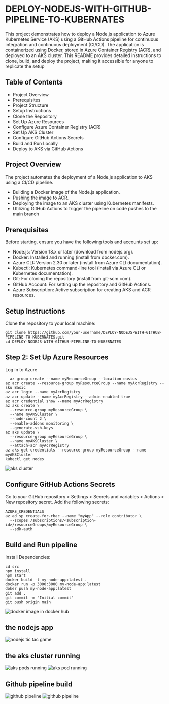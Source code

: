 # DEPLOY-NODEJS-WITH-GITHUB-PIPELINE-TO-KUBERNATES
This project demonstrates how to deploy a Node.js application to Azure Kubernetes Service (AKS) using a GitHub Actions pipeline for continuous integration and continuous deployment (CI/CD). The application is containerized using Docker, stored in Azure Container Registry (ACR), and deployed to an AKS cluster. This README provides detailed instructions to clone, build, and deploy the project, making it accessible for anyone to replicate the setup

## Table of Contents
* Project Overview
* Prerequisites
* Project Structure
* Setup Instructions
* Clone the Repository
* Set Up Azure Resources
* Configure Azure Container Registry (ACR)
* Set Up AKS Cluster
* Configure GitHub Actions Secrets
* Build and Run Locally
* Deploy to AKS via GitHub Actions

## Project Overview
The project automates the deployment of a Node.js application to AKS using a CI/CD pipeline.
- Building a Docker image of the Node.js application.
- Pushing the image to ACR.
- Deploying the image to an AKS cluster using Kubernetes manifests.
- Utilizing GitHub Actions to trigger the pipeline on code pushes to the main branch
## Prerequisites
Before starting, ensure you have the following tools and accounts set up:
- Node.js: Version 18.x or later (download from nodejs.org).
- Docker: Installed and running (install from docker.com).
- Azure CLI: Version 2.30 or later (install from Azure CLI documentation).
- Kubectl: Kubernetes command-line tool (install via Azure CLI or Kubernetes documentation).
- Git: For cloning the repository (install from git-scm.com).
- GitHub Account: For setting up the repository and GitHub Actions.
- Azure Subscription: Active subscription for creating AKS and ACR resources.

## Setup Instructions
Clone the repository to your local machine:
```
git clone https://github.com/your-username/DEPLOY-NODEJS-WITH-GITHUB-PIPELINE-TO-KUBERNATES.git
cd DEPLOY-NODEJS-WITH-GITHUB-PIPELINE-TO-KUBERNATES
```
## Step 2: Set Up Azure Resources
Log in to Azure
```az login
  az group create --name myResourceGroup --location eastus
az acr create --resource-group myResourceGroup --name myAcrRegistry --sku Basic
az acr login --name myAcrRegistry
az acr update --name myAcrRegistry --admin-enabled true
az acr credential show --name myAcrRegistry
az aks create \
  --resource-group myResourceGroup \
  --name myAKSCluster \
  --node-count 2 \
  --enable-addons monitoring \
  --generate-ssh-keys
az aks update \
  --resource-group myResourceGroup \
  --name myAKSCluster \
  --attach-acr myAcrRegistry
az aks get-credentials --resource-group myResourceGroup --name myAKSCluster
kubectl get nodes
```
![aks cluster](https://github.com/rukevweubio/DEPLOY-NODEJS-WITH-GITHUB-PIPELINE-TO-KUBERNATES/blob/main/picture/Screenshot%20(1068).png)
## Configure GitHub Actions Secrets
Go to your GitHub repository > Settings > Secrets and variables > Actions > New repository secret.
Add the following secrets:
```
AZURE_CREDENTIALS
az ad sp create-for-rbac --name "myApp" --role contributor \
  --scopes /subscriptions/<subscription-id>/resourceGroups/myResourceGroup \
  --sdk-auth
```
## Build and Run pipeline
Install Dependencies:
```
cd src
npm install
npm start
docker build -t my-node-app:latest .
docker run -p 3000:3000 my-node-app:latest
doker push my-node-app:latest
git add .
git commit -m "Initial commit"
git push origin main

```
![docker image in docker hub](https://github.com/rukevweubio/DEPLOY-NODEJS-WITH-GITHUB-PIPELINE-TO-KUBERNATES/blob/main/picture/Screenshot%20(1067).png)
## the nodejs app
![nodejs tic tac game](https://github.com/rukevweubio/DEPLOY-NODEJS-WITH-GITHUB-PIPELINE-TO-KUBERNATES/blob/main/picture/Screenshot%20(1062).png)
## the aks cluster running
![aks pods running](https://github.com/rukevweubio/DEPLOY-NODEJS-WITH-GITHUB-PIPELINE-TO-KUBERNATES/blob/main/picture/Screenshot%20(1061).png)
![aks pod running](https://github.com/rukevweubio/DEPLOY-NODEJS-WITH-GITHUB-PIPELINE-TO-KUBERNATES/blob/main/picture/Screenshot%20(1060).png)

## Github pipeline build 
![github pipeline](https://github.com/rukevweubio/DEPLOY-NODEJS-WITH-GITHUB-PIPELINE-TO-KUBERNATES/blob/main/picture/Screenshot%20(1115).png)
![github pipeline](https://github.com/rukevweubio/DEPLOY-NODEJS-WITH-GITHUB-PIPELINE-TO-KUBERNATES/blob/main/picture/Screenshot%20(1116).png)
